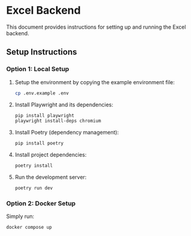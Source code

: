 # Excel Backend

This document provides instructions for setting up and running the Excel backend.

## Setup Instructions

### Option 1: Local Setup

1. Setup the environment by copying the example environment file:

   ```bash
   cp .env.example .env
   ```

2. Install Playwright and its dependencies:

   ```bash
   pip install playwright
   playwright install-deps chromium
   ```

3. Install Poetry (dependency management):

   ```bash
   pip install poetry
   ```

4. Install project dependencies:

   ```bash
   poetry install
   ```

5. Run the development server:
   ```bash
   poetry run dev
   ```

### Option 2: Docker Setup

Simply run:

```bash
docker compose up
```
